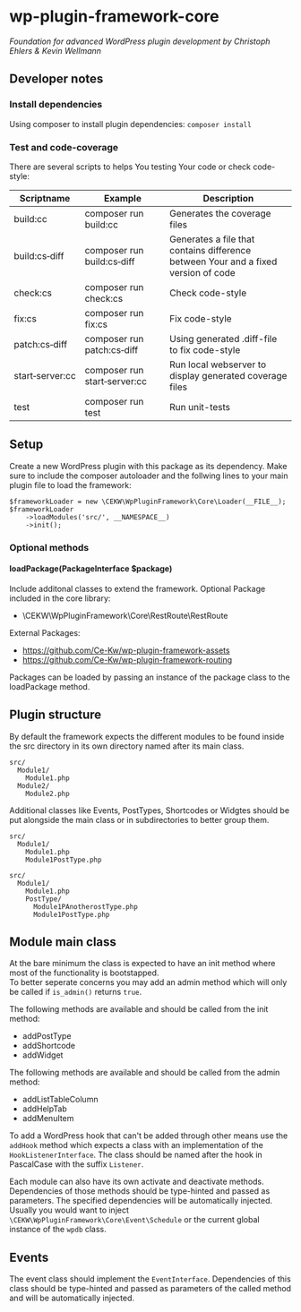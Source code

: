 # wp-plugin-framework-core
*Foundation for advanced WordPress plugin development by Christoph Ehlers & Kevin Wellmann* 
## Developer notes

### Install dependencies
Using composer to install plugin dependencies:
`composer install`

### Test and code-coverage
There are several scripts to helps You testing Your code or check code-style:

|Scriptname|Example|Description|
|---|---|---|
|build:cc               | composer run build:cc                 |Generates the coverage files|
|build:cs&#x2011;diff   | composer run build:cs&#x2011;diff     |Generates a file that contains difference between Your and a fixed version of code|
|check:cs               | composer run check:cs                 |Check code-style|
|fix:cs                 | composer run fix:cs                   |Fix code-style|
|patch:cs&#x2011;diff   | composer run patch:cs&#x2011;diff     |Using generated .diff-file to fix code-style|
|start&#x2011;server:cc | composer run start&#x2011;server:cc   |Run local webserver to display generated coverage files|
|test                   | composer run test                     |Run unit-tests|

## Setup

Create a new WordPress plugin with this package as its dependency. Make sure to include the composer autoloader and the follwing lines to your main plugin file to load the framework:

```
$frameworkLoader = new \CEKW\WpPluginFramework\Core\Loader(__FILE__);
$frameworkLoader
    ->loadModules('src/', __NAMESPACE__)
    ->init();
```

### Optional methods

#### loadPackage(PackageInterface $package)

Include additonal classes to extend the framework.
Optional Package included in the core library:  

* \CEKW\WpPluginFramework\Core\RestRoute\RestRoute

External Packages:

* https://github.com/Ce-Kw/wp-plugin-framework-assets
* https://github.com/Ce-Kw/wp-plugin-framework-routing

Packages can be loaded by passing an instance of the package class to the loadPackage method.

## Plugin structure

By default the framework expects the different modules to be found inside the src directory in its own directory named after its main class.

```
src/
  Module1/
    Module1.php
  Module2/
    Module2.php
```

Additional classes like Events, PostTypes, Shortcodes or Widgtes should be put alongside the main class or in subdirectories to better group them.

```
src/
  Module1/
    Module1.php
    Module1PostType.php
```

```
src/
  Module1/
    Module1.php
    PostType/
      Module1PAnotherostType.php
      Module1PostType.php
```

## Module main class

At the bare minimum the class is expected to have an init method where most of the functionality is bootstapped.    
To better seperate concerns you may add an admin method which will only be called if `is_admin()` returns `true`.

The following methods are available and should be called from the init method:

* addPostType
* addShortcode
* addWidget

The following methods are available and should be called from the admin method:

* addListTableColumn
* addHelpTab
* addMenuItem

To add a WordPress hook that can't be added through other means use the `addHook` method which expects a class with an implementation of the `HookListenerInterface`. The class should be named after the hook in PascalCase with the suffix `Listener`.


Each module can also have its own activate and deactivate methods. Dependencies of those methods should be type-hinted and passed as parameters. The specified dependencies will be automatically injected. Usually you would want to inject `\CEKW\WpPluginFramework\Core\Event\Schedule` or the current global instance of the `wpdb` class.

## Events

The event class should implement the `EventInterface`. Dependencies of this class should be type-hinted and passed as parameters of the called method and will be automatically injected.